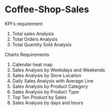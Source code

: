 # Coffee-Shop-Sales

KPI's requirement
1. Total sales Analysis
2. Total Orders Analysis
3. Total Quantity Sold Analysis

Charts Requirements
1. Calendar heat map
2. Sales Analysis by Weekdays and Weekends
3. Sales Analysis by Store Location
4. Daily Sales Analysis with Average Line
5. Sales Analysis by Product Category
6. Sales Analysis by Product Type
7. Top Ten Product by Sales
8. Sales Analysis by days and hours
